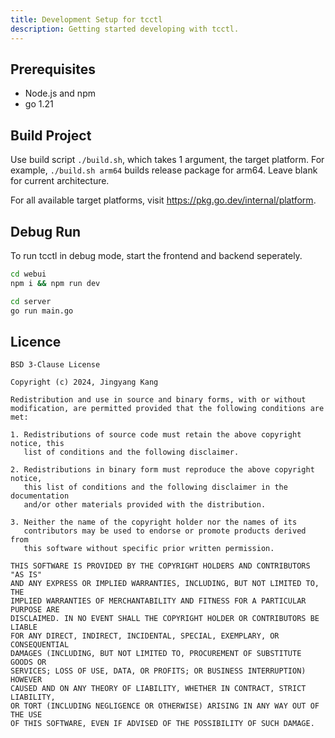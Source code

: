 ```yaml
---
title: Development Setup for tcctl
description: Getting started developing with tcctl.
---
```


## Prerequisites

- Node.js and npm
- go 1.21

## Build Project

Use build script `./build.sh`, which takes 1 argument, the target platform.
For example, `./build.sh arm64` builds release package for arm64.
Leave blank for current architecture.

For all available target platforms, visit https://pkg.go.dev/internal/platform.

## Debug Run

To run tcctl in debug mode, start the frontend and backend seperately.

```sh
cd webui
npm i && npm run dev
```

```sh
cd server
go run main.go
```

## Licence

```
BSD 3-Clause License

Copyright (c) 2024, Jingyang Kang

Redistribution and use in source and binary forms, with or without
modification, are permitted provided that the following conditions are met:

1. Redistributions of source code must retain the above copyright notice, this
   list of conditions and the following disclaimer.

2. Redistributions in binary form must reproduce the above copyright notice,
   this list of conditions and the following disclaimer in the documentation
   and/or other materials provided with the distribution.

3. Neither the name of the copyright holder nor the names of its
   contributors may be used to endorse or promote products derived from
   this software without specific prior written permission.

THIS SOFTWARE IS PROVIDED BY THE COPYRIGHT HOLDERS AND CONTRIBUTORS "AS IS"
AND ANY EXPRESS OR IMPLIED WARRANTIES, INCLUDING, BUT NOT LIMITED TO, THE
IMPLIED WARRANTIES OF MERCHANTABILITY AND FITNESS FOR A PARTICULAR PURPOSE ARE
DISCLAIMED. IN NO EVENT SHALL THE COPYRIGHT HOLDER OR CONTRIBUTORS BE LIABLE
FOR ANY DIRECT, INDIRECT, INCIDENTAL, SPECIAL, EXEMPLARY, OR CONSEQUENTIAL
DAMAGES (INCLUDING, BUT NOT LIMITED TO, PROCUREMENT OF SUBSTITUTE GOODS OR
SERVICES; LOSS OF USE, DATA, OR PROFITS; OR BUSINESS INTERRUPTION) HOWEVER
CAUSED AND ON ANY THEORY OF LIABILITY, WHETHER IN CONTRACT, STRICT LIABILITY,
OR TORT (INCLUDING NEGLIGENCE OR OTHERWISE) ARISING IN ANY WAY OUT OF THE USE
OF THIS SOFTWARE, EVEN IF ADVISED OF THE POSSIBILITY OF SUCH DAMAGE.
```
